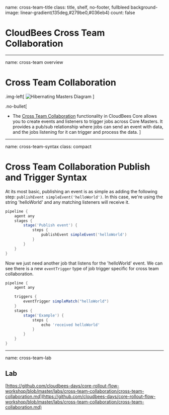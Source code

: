 name: cross-team-title
class: title, shelf, no-footer, fullbleed
background-image: linear-gradient(135deg,#279be0,#036eb4)
count: false

# CloudBees Cross Team Collaboration

---
name: cross-team overview

# Cross Team Collaboration

.img-left[
![Hibernating Masters Diagram](https://docs.cloudbees.com/docs/cloudbees-common/latest/_images/cross-team-collaboration-screenshots/cross-team-diagram.abf4b33.png)
]

.no-bullet[
* The [Cross Team Collaboration](https://docs.cloudbees.com/docs/cloudbees-core/2.204.2.2/cloud-admin-guide/cross-team-collaboration) functionality in CloudBees Core allows you to create events and listeners to trigger jobs across Core Masters. It provides a pub/sub relationship where jobs can send an event with data, and the jobs listening for it can trigger and process the data.
]

---
name: cross-team-syntax
class: compact

# Cross Team Collaboration Publish and Trigger Syntax

At its most basic, publishing an event is as simple as adding the following step:
`publishEvent simpleEvent('helloWorld')`. In this case, we're using the string 'helloWorld' and any matching listeners will receive it.

```groovy
pipeline {
    agent any
    stages {
        stage('Publish event') {
            steps {
                publishEvent simpleEvent('helloWorld')
            }
        }
    }
}
```

Now we just need another job that listens for the 'helloWorld' event. We can see there is a new `eventTrigger` type of job trigger specific for cross team collaboration.

```groovy
pipeline {
    agent any

    triggers {
        eventTrigger simpleMatch("helloWorld")
    }
    stages {
        stage('Example') {
            steps {
                echo 'received helloWorld'
            }
        }
    }
}
```

---
name: cross-team-lab

## Lab  

[https://github.com/cloudbees-days/core-rollout-flow-workshop/blob/master/labs/cross-team-collaboration/cross-team-collaboration.md](https://github.com/cloudbees-days/core-rollout-flow-workshop/blob/master/labs/cross-team-collaboration/cross-team-collaboration.md)